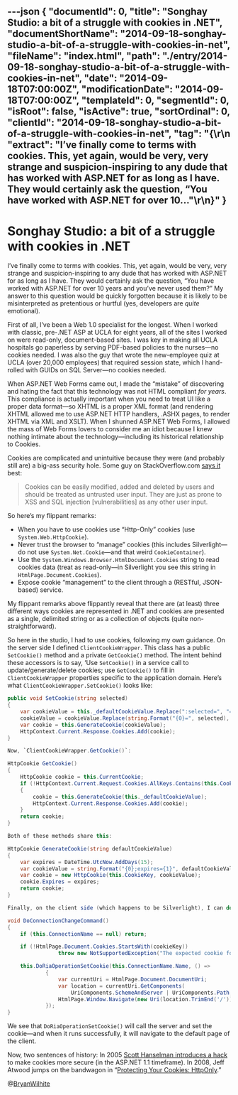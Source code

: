 ---json
{
  "documentId": 0,
  "title": "Songhay Studio: a bit of a struggle with cookies in .NET",
  "documentShortName": "2014-09-18-songhay-studio-a-bit-of-a-struggle-with-cookies-in-net",
  "fileName": "index.html",
  "path": "./entry/2014-09-18-songhay-studio-a-bit-of-a-struggle-with-cookies-in-net",
  "date": "2014-09-18T07:00:00Z",
  "modificationDate": "2014-09-18T07:00:00Z",
  "templateId": 0,
  "segmentId": 0,
  "isRoot": false,
  "isActive": true,
  "sortOrdinal": 0,
  "clientId": "2014-09-18-songhay-studio-a-bit-of-a-struggle-with-cookies-in-net",
  "tag": "{\r\n  \"extract\": \"I’ve finally come to terms with cookies. This, yet again, would be very, very strange and suspicion-inspiring to any dude that has worked with ASP.NET for as long as I have. They would certainly ask the question, “You have worked with ASP.NET for over 10...\"\r\n}"
}
---

# Songhay Studio: a bit of a struggle with cookies in .NET

I’ve finally come to terms with cookies. This, yet again, would be very, very strange and suspicion-inspiring to any dude that has worked with ASP.NET for as long as I have. They would certainly ask the question, “You have worked with ASP.NET for over 10 years and you’ve never used them?” My answer to this question would be quickly forgotten because it is likely to be misinterpreted as pretentious or hurtful (yes, developers are *quite* emotional).

First of all, I’ve been a Web 1.0 specialist for the longest. When I worked with classic, pre-.NET ASP at UCLA for eight years, all of the sites I worked on were read-only, document-based sites. I was key in making all UCLA hospitals go paperless by serving PDF-based policies to the nurses—no cookies needed. I was also the guy that wrote the new-employee quiz at UCLA (over 20,000 employees) that required session state, which I hand-rolled with GUIDs on SQL Server—no cookies needed.

When ASP.NET Web Forms came out, I made the “mistake” of discovering and hating the fact that this technology was not HTML compliant *for years*. This compliance is actually important when you need to treat UI like a proper data format—so XHTML is a proper XML format (and rendering XHTML allowed me to use ASP.NET HTTP handlers, .ASHX pages, to render XHTML via XML and XSLT). When I shunned ASP.NET Web Forms, I allowed the mass of Web Forms lovers to consider me an idiot because I knew nothing intimate about the technology—including its historical relationship to Cookies.

Cookies are complicated and unintuitive because they were (and probably still are) a big-ass security hole. Some guy on StackOverflow.com [says it](http://stackoverflow.com/questions/8992415/are-cookies-a-security-risk) best:

<blockquote>

Cookies can be easily modified, added and deleted by users and should be treated as untrusted user input. They are just as prone to XSS and SQL injection [vulnerabilities] as any other user input.

</blockquote>

So here’s my flippant remarks:

* When you have to use cookies use “Http-Only” cookies (use `System.Web.HttpCookie`).
* Never trust the browser to “manage” cookies (this includes Silverlight—do not use `System.Net.Cookie`—and that weird `CookieContainer`).
* Use the `System.Windows.Browser.HtmlDocument.Cookies` string to read cookies data (treat as read-only—in Silverlight you see this string in `HtmlPage.Document.Cookies`).
* Expose cookie “management” to the client through a (RESTful, JSON-based) service.

My flippant remarks above flippantly reveal that there are (at least) three different ways cookies are represented in .NET and cookies are presented as a single, delimited string or as a collection of objects (quite non-straightforward).

So here in the studio, I had to use cookies, following my own guidance. On the server side I defined `ClientCookieWrapper`. This class has a public `SetCookie()` method and a private `GetCookie()` method. The intent behind these accessors is to say, ‘Use `SetCookie()` in a service call to update/generate/delete cookies; use `GetCookie()` to fill in `ClientCookieWrapper` properties specific to the application domain. Here’s what `ClientCookieWrapper.SetCookie()` looks like:

```cs
public void SetCookie(string selected)
{
    var cookieValue = this._defaultCookieValue.Replace(":selected=", "=");
    cookieValue = cookieValue.Replace(string.Format("{0}=", selected), string.Format("{0}:selected=", selected));
    var cookie = this.GenerateCookie(cookieValue);
    HttpContext.Current.Response.Cookies.Add(cookie);
}

Now, `ClientCookieWrapper.GetCookie()`:

HttpCookie GetCookie()
{
    HttpCookie cookie = this.CurrentCookie;
    if (!HttpContext.Current.Request.Cookies.AllKeys.Contains(this.CookieKey))
    {
        cookie = this.GenerateCookie(this._defaultCookieValue);
        HttpContext.Current.Response.Cookies.Add(cookie);
    }
    return cookie;
}

Both of these methods share this:

HttpCookie GenerateCookie(string defaultCookieValue)
{
    var expires = DateTime.UtcNow.AddDays(15);
    var cookieValue = string.Format("{0};expires={1}", defaultCookieValue, expires.ToString("R"));
    var cookie = new HttpCookie(this.CookieKey, cookieValue);
    cookie.Expires = expires;
    return cookie;
}

Finally, on the client side (which happens to be Silverlight), I can do this (with that service call I’ve not shown in this article set up):

void DoConnectionChangeCommand()
{
    if (this.ConnectionName == null) return;

    if (!HtmlPage.Document.Cookies.StartsWith(cookieKey))
                throw new NotSupportedException("The expected cookie format was not found.");

    this.DoRiaOperationSetCookie(this.ConnectionName.Name, () =>
            {
                var currentUri = HtmlPage.Document.DocumentUri;
                var location = currentUri.GetComponents(
                    UriComponents.SchemeAndServer | UriComponents.Path, UriFormat.SafeUnescaped);
                HtmlPage.Window.Navigate(new Uri(location.TrimEnd('/')), "_self");
            });
}
```

We see that `DoRiaOperationSetCookie()` will call the server and set the cookie—and when it runs successfully, it will navigate to the default page of the client.

Now, two sentences of history: In 2005 [Scott Hanselman introduces a hack](http://www.hanselman.com/blog/HttpOnlyCookiesOnASPNET11.aspx) to make cookies more secure (in the ASP.NET 1.1 timeframe). In 2008, Jeff Atwood jumps on the bandwagon in “[Protecting Your Cookies: HttpOnly](http://blog.codinghorror.com/protecting-your-cookies-httponly/).”

@[BryanWilhite](https://twitter.com/BryanWilhite)

